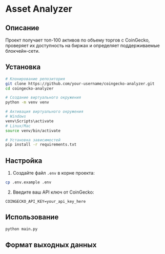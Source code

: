 # Asset Analyzer

## Описание

Проект получает топ-100 активов по объему торгов с CoinGecko, проверяет их доступность на биржах и определяет поддерживаемые блокчейн-сети.


## Установка
```bash
# Клонирование репозитория
git clone https://github.com/your-username/coingecko-analyzer.git
cd coingecko-analyzer

# Создание виртуального окружения
python -m venv venv

# Активация виртуального окружения
# Windows
venv\Scripts\activate
# Linux/Mac
source venv/bin/activate

# Установка зависимостей
pip install -r requirements.txt
```

## Настройка

1. Создайте файл `.env` в корне проекта:
```bash
cp .env.example .env
```

2. Введите ваш API ключ от CoinGecko:
```env
COINGECKO_API_KEY=your_api_key_here
```


## Использование
```bash
python main.py
```

## Формат выходных данных

